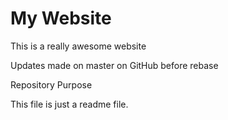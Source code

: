 # My Website

This is a really awesome website

Updates made on master on GitHub before rebase

 Repository Purpose

This file is just a readme file.
